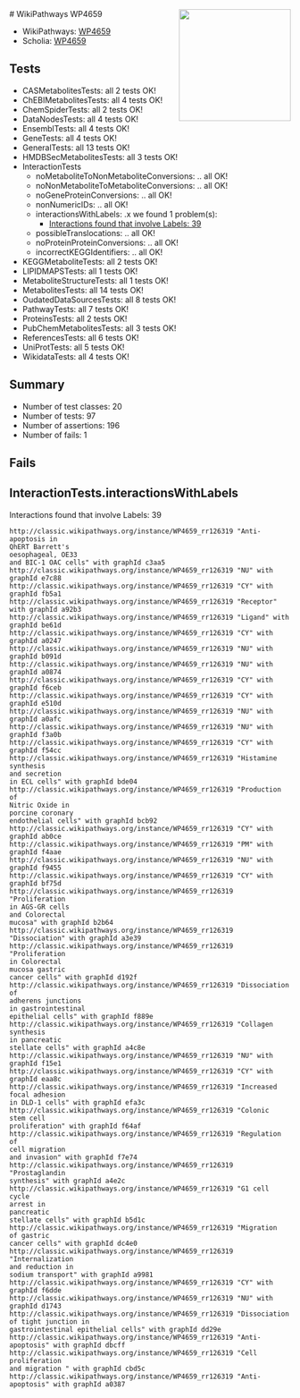 <img style="float: right; width: 200px" src="https://upload.wikimedia.org/wikipedia/commons/thumb/8/83/Wplogo_with_text_500.png/640px-Wplogo_with_text_500.png" />
# WikiPathways WP4659

* WikiPathways: [WP4659](https://wikipathways.org/pathways/WP4659)
* Scholia: [WP4659](https://scholia.toolforge.org/wikipathways/WP4659)
## Tests
* CASMetabolitesTests: all 2 tests OK!
* ChEBIMetabolitesTests: all 4 tests OK!
* ChemSpiderTests: all 2 tests OK!
* DataNodesTests: all 4 tests OK!
* EnsemblTests: all 4 tests OK!
* GeneTests: all 4 tests OK!
* GeneralTests: all 13 tests OK!
* HMDBSecMetabolitesTests: all 3 tests OK!
* InteractionTests
    * noMetaboliteToNonMetaboliteConversions: .. all OK!
    * noNonMetaboliteToMetaboliteConversions: .. all OK!
    * noGeneProteinConversions: .. all OK!
    * nonNumericIDs: .. all OK!
    * interactionsWithLabels: .x we found 1 problem(s):
        * [Interactions found that involve Labels: 39](#fe97a8ff)
    * possibleTranslocations: .. all OK!
    * noProteinProteinConversions: .. all OK!
    * incorrectKEGGIdentifiers: .. all OK!
* KEGGMetaboliteTests: all 2 tests OK!
* LIPIDMAPSTests: all 1 tests OK!
* MetaboliteStructureTests: all 1 tests OK!
* MetabolitesTests: all 14 tests OK!
* OudatedDataSourcesTests: all 8 tests OK!
* PathwayTests: all 7 tests OK!
* ProteinsTests: all 2 tests OK!
* PubChemMetabolitesTests: all 3 tests OK!
* ReferencesTests: all 6 tests OK!
* UniProtTests: all 5 tests OK!
* WikidataTests: all 4 tests OK!


## Summary

* Number of test classes: 20
* Number of tests: 97
* Number of assertions: 196
* Number of fails: 1

## Fails

<a name="fe97a8ff" />

## InteractionTests.interactionsWithLabels

Interactions found that involve Labels: 39
```
http://classic.wikipathways.org/instance/WP4659_rr126319 "Anti-apoptosis in
QhERT Barrett's 
oesophageal, OE33
and BIC-1 OAC cells" with graphId c3aa5
http://classic.wikipathways.org/instance/WP4659_rr126319 "NU" with graphId e7c88
http://classic.wikipathways.org/instance/WP4659_rr126319 "CY" with graphId fb5a1
http://classic.wikipathways.org/instance/WP4659_rr126319 "Receptor" with graphId a92b3
http://classic.wikipathways.org/instance/WP4659_rr126319 "Ligand" with graphId be61d
http://classic.wikipathways.org/instance/WP4659_rr126319 "CY" with graphId a0247
http://classic.wikipathways.org/instance/WP4659_rr126319 "NU" with graphId b091d
http://classic.wikipathways.org/instance/WP4659_rr126319 "NU" with graphId a0874
http://classic.wikipathways.org/instance/WP4659_rr126319 "CY" with graphId f6ceb
http://classic.wikipathways.org/instance/WP4659_rr126319 "CY" with graphId e510d
http://classic.wikipathways.org/instance/WP4659_rr126319 "NU" with graphId a0afc
http://classic.wikipathways.org/instance/WP4659_rr126319 "NU" with graphId f3a0b
http://classic.wikipathways.org/instance/WP4659_rr126319 "CY" with graphId f54cc
http://classic.wikipathways.org/instance/WP4659_rr126319 "Histamine 
synthesis
and secretion  
in ECL cells" with graphId bde04
http://classic.wikipathways.org/instance/WP4659_rr126319 "Production of
Nitric Oxide in
porcine coronary
endothelial cells" with graphId bcb92
http://classic.wikipathways.org/instance/WP4659_rr126319 "CY" with graphId ab0ce
http://classic.wikipathways.org/instance/WP4659_rr126319 "PM" with graphId f4aae
http://classic.wikipathways.org/instance/WP4659_rr126319 "NU" with graphId f9455
http://classic.wikipathways.org/instance/WP4659_rr126319 "CY" with graphId bf75d
http://classic.wikipathways.org/instance/WP4659_rr126319 "Proliferation
in AGS-GR cells
and Colorectal
mucosa" with graphId b2b64
http://classic.wikipathways.org/instance/WP4659_rr126319 "Dissociation" with graphId a3e39
http://classic.wikipathways.org/instance/WP4659_rr126319 "Proliferation
in Colorectal
mucosa gastric
cancer cells" with graphId d192f
http://classic.wikipathways.org/instance/WP4659_rr126319 "Dissociation of
adherens junctions
in gastrointestinal
epithelial cells" with graphId f889e
http://classic.wikipathways.org/instance/WP4659_rr126319 "Collagen
synthesis
in pancreatic
stellate cells" with graphId a4c8e
http://classic.wikipathways.org/instance/WP4659_rr126319 "NU" with graphId f15e1
http://classic.wikipathways.org/instance/WP4659_rr126319 "CY" with graphId eaa8c
http://classic.wikipathways.org/instance/WP4659_rr126319 "Increased 
focal adhesion
in DLD-1 cells" with graphId efa3c
http://classic.wikipathways.org/instance/WP4659_rr126319 "Colonic 
stem cell
proliferation" with graphId f64af
http://classic.wikipathways.org/instance/WP4659_rr126319 "Regulation of
cell migration
and invasion" with graphId f7e74
http://classic.wikipathways.org/instance/WP4659_rr126319 "Prostaglandin
synthesis" with graphId a4e2c
http://classic.wikipathways.org/instance/WP4659_rr126319 "G1 cell cycle
arrest in
pancreatic
stellate cells" with graphId b5d1c
http://classic.wikipathways.org/instance/WP4659_rr126319 "Migration 
of gastric
cancer cells" with graphId dc4e0
http://classic.wikipathways.org/instance/WP4659_rr126319 "Internalization
and reduction in
sodium transport" with graphId a9981
http://classic.wikipathways.org/instance/WP4659_rr126319 "CY" with graphId f6dde
http://classic.wikipathways.org/instance/WP4659_rr126319 "NU" with graphId d1743
http://classic.wikipathways.org/instance/WP4659_rr126319 "Dissociation
of tight junction in
gastrointestinal epithelial cells" with graphId dd29e
http://classic.wikipathways.org/instance/WP4659_rr126319 "Anti-
apoptosis" with graphId dbcff
http://classic.wikipathways.org/instance/WP4659_rr126319 "Cell proliferation
and migration " with graphId cbd5c
http://classic.wikipathways.org/instance/WP4659_rr126319 "Anti-apoptosis" with graphId a0387
```

